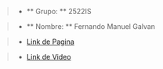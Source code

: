 > - ** Grupo: ** 2522IS

> - ** Nombre: ** Fernando Manuel Galvan

> - <a href="https://pelicula-02.herokuapp.com/" target="_blank">Link de Pagina</a>

> - <a href="https://www.youtube.com/watch?v=YnbWZ5Tt4Fw" target="_blank">Link de Video</a>
